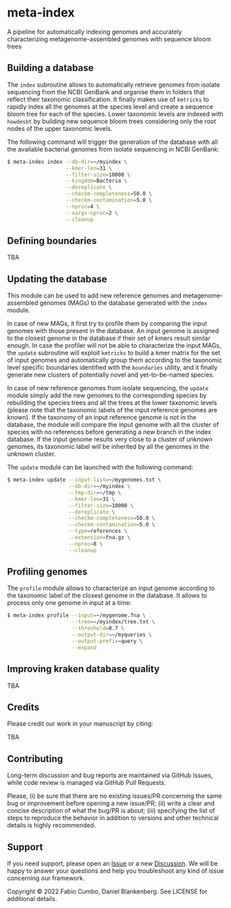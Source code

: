 # meta-index
A pipeline for automatically indexing genomes and accurately characterizing metagenome-assembled genomes with sequence bloom trees

## Building a database

The `index` subroutine allows to automatically retrieve genomes from isolate sequencing from the NCBI GenBank and organise them in folders that reflect their taxonomic classification. It finally makes use of `kmtricks` to rapidly index all the genomes at the species level and create a sequence bloom tree for each of the species. Lower taxonomic levels are indexed with `howdesbt` by building new sequence bloom trees considering only the root nodes of the upper taxonomic levels.

The following command will trigger the generation of the database with all the available bacterial genomes from isolate sequencing in NCBI GenBank:
```bash
$ meta-index index --db-dir=~/myindex \
                   --kmer-len=31 \
                   --filter-size=10000 \
                   --kingdom=Bacteria \
                   --dereplicate \
                   --checkm-completeness=50.0 \
                   --checkm-contamination=5.0 \
                   --nproc=4 \
                   --xargs-nproc=2 \
                   --cleanup
```

## Defining boundaries

TBA

## Updating the database

This module can be used to add new reference genomes and metagenome-assembled genomes (MAGs) to the database generated with the `index` module. 

In case of new MAGs, it first try to profile them by comparing the input genomes with those present in the database. An input genome is assigned to the closest genome in the database if their set of kmers result similar enough. In case the profiler will not be able to characterize the input MAGs, the `update` subroutine will exploit `kmtricks` to build a kmer matrix for the set of input genomes and automatically group them according to the taxonomic level specific boundaries identified with the `boundaries` utility, and it finally generate new clusters of potentially novel and yet-to-be-named species.

In case of new reference genomes from isolate sequencing, the `update` module simply add the new genomes to the corresponding species by rebuilding the species trees and all the trees at the lower taxonomic levels (please note that the taxonomic labels of the input reference genomes are known). If the taxonomy of an input reference genome is not in the database, the module will compare the input genome with all the cluster of species with no references before generating a new branch in the index database. If the input genome results very close to a cluster of unknown genomes, its taxonomic label will be inherited by all the genomes in the unknown cluster.

The `update` module can be launched with the following command:
```bash
$ meta-index update --input-list=~/mygenomes.txt \
                    --db-dir=~/myindex \
                    --tmp-dir=~/tmp \
                    --kmer-len=31 \
                    --filter-size=10000 \
                    --dereplicate \
                    --checkm-completeness=50.0 \
                    --checkm-contamination=5.0 \
                    --type=references \
                    --extension=fna.gz \
                    --nproc=8 \
                    --cleanup
```

## Profiling genomes

The `profile` module allows to characterize an input genome according to the taxonomic label of the closest genome in the database. It allows to process only one genome in input at a time:
```bash
$ meta-index profile --input=~/mygenome.fna \
                     --tree=~/myindex/tree.txt \
                     --threshold=0.7 \
                     --output-dir=~/myqueries \
                     --output-prefix=query \
                     --expand
```

## Improving kraken database quality

TBA

## Credits

Please credit our work in your manuscript by citing:

TBA

## Contributing

Long-term discussion and bug reports are maintained via GitHub Issues, while code review is managed via GitHub Pull Requests.

Please, (i) be sure that there are no existing issues/PR concerning the same bug or improvement before opening a new issue/PR; (ii) write a clear and concise description of what the bug/PR is about; (iii) specifying the list of steps to reproduce the behavior in addition to versions and other technical details is highly recommended.

## Support

If you need support, please open an [Issue](https://github.com/BlankenbergLab/meta-index/issues) or a new [Discussion](https://github.com/BlankenbergLab/meta-index/discussions). We will be happy to answer your questions and help you troubleshoot any kind of issue concerning our framework.

Copyright © 2022 Fabio Cumbo, Daniel Blankenberg. See LICENSE for additional details.
